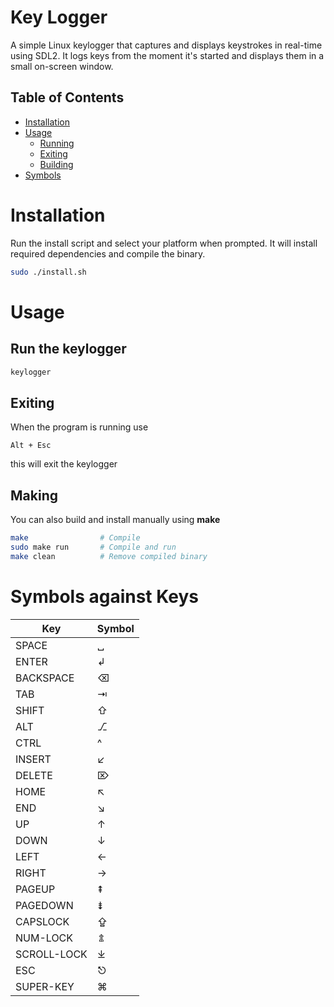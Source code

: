 # Key Logger

A simple Linux keylogger that captures and displays keystrokes
in real-time using SDL2. It logs keys from the moment it's started
and displays them in a small on-screen window.

## Table of Contents

- [Installation](#installation)
- [Usage](#usage)
    - [Running](#running-the-keylogger)
    - [Exiting](#exiting)
    - [Building](#making)
- [Symbols](#symbols-against-keys)

# Installation
Run the install script and select your platform when prompted. It will
install required dependencies and compile the binary.

```bash
sudo ./install.sh
````

# Usage

## Run the keylogger
```bash
keylogger
```

## Exiting
When the program is running use
```
Alt + Esc
```
this will exit the keylogger

## Making
You can also build and install manually using **make**
```bash
make                # Compile
sudo make run       # Compile and run
make clean          # Remove compiled binary
```

# Symbols against Keys

|     Key     | Symbol |
| ----------- | ------ |
| SPACE       |    ␣   |
| ENTER       |    ↲   |
| BACKSPACE   |    ⌫   |
| TAB         |    ⇥   |
| SHIFT       |    ⇧   |
| ALT         |    ⎇   |
| CTRL        |    ^   |
| INSERT      |    ↙   |
| DELETE      |    ⌦   |
| HOME        |    ↖   |
| END         |    ↘   |
| UP          |    ↑   |
| DOWN        |    ↓   |
| LEFT        |    ←   |
| RIGHT       |    →   |
| PAGEUP      |    ⇞   |
| PAGEDOWN    |    ⇟   |
| CAPSLOCK    |    ⇪   |
| NUM-LOCK    |    ⇭   |
| SCROLL-LOCK |    ⤓   |
| ESC         |    ⎋   |
| SUPER-KEY   |    ⌘   |

